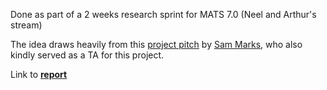 Done as part of a 2 weeks research sprint for MATS 7.0 (Neel and Arthur's stream)

The idea draws heavily from this [project pitch](https://docs.google.com/document/d/18Wkk40M9O3nGvJAE_L7aeLc4RTVpkb054XUYyIgMoow/edit?tab=t.0#heading=h.t5thzg1u1n97) by [Sam Marks](https://github.com/saprmarks), who also kindly served as a TA for this project.

Link to [**report**](https://docs.google.com/document/d/1Axw7wZFzprQTQUuo5Fq__5CxLLEs7G9RrNrMnXybj2E/edit?usp=sharing)
